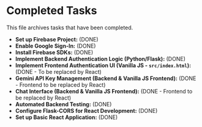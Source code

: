 # Completed Tasks

This file archives tasks that have been completed.

- **Set up Firebase Project:** (DONE)
- **Enable Google Sign-In:** (DONE)
- **Install Firebase SDKs:** (DONE)
- **Implement Backend Authentication Logic (Python/Flask):** (DONE)
- **Implement Frontend Authentication UI (Vanilla JS - `src/index.html`):** (DONE - To be replaced by React)
- **Gemini API Key Management (Backend & Vanilla JS Frontend):** (DONE - Frontend to be replaced by React)
- **Chat Interface (Backend & Vanilla JS Frontend):** (DONE - Frontend to be replaced by React)
- **Automated Backend Testing:** (DONE)
- **Configure Flask-CORS for React Development:** (DONE)
- **Set up Basic React Application:** (DONE)
